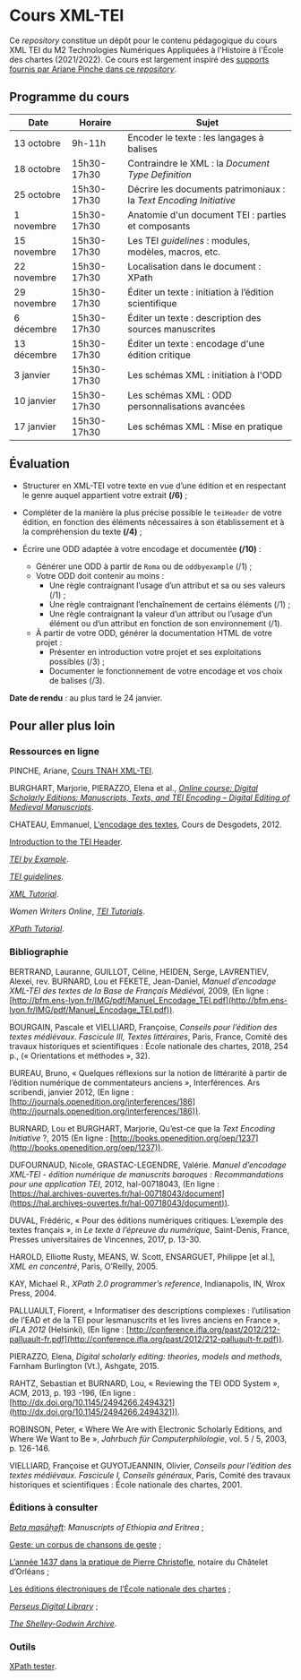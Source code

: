 # Cours XML-TEI

Ce *repository* constitue un dépôt pour le contenu pédagogique du cours XML TEI du M2 Technologies Numériques Appliquées à l'Histoire à l'École des chartes (2021/2022). Ce cours est largement inspiré des [supports fournis par Ariane Pinche dans ce *repository*](https://github.com/ArianePinche/coursTNAH_XML-TEI).

## Programme du cours

| Date        | Horaire     | Sujet                                                              |
|-------------|-------------|--------------------------------------------------------------------|
| 13 octobre  | 9h-11h      | Encoder le texte : les langages à balises                          |
| 18 octobre  | 15h30-17h30 | Contraindre le XML : la *Document Type Definition*                 |
| 25 octobre  | 15h30-17h30 | Décrire les documents patrimoniaux : la *Text Encoding Initiative* |
| 1 novembre  | 15h30-17h30 | Anatomie d'un document TEI : parties et composants                 |
| 15 novembre | 15h30-17h30 | Les TEI *guidelines* : modules, modèles, macros, etc.              |
| 22 novembre | 15h30-17h30 | Localisation dans le document : XPath                              |
| 29 novembre | 15h30-17h30 | Éditer un texte : initiation à l’édition scientifique              |
| 6 décembre  | 15h30-17h30 | Éditer un texte : description des sources manuscrites              |
| 13 décembre | 15h30-17h30 | Éditer un texte : encodage d'une édition critique                  |
| 3 janvier   | 15h30-17h30 | Les schémas XML : initiation à l'ODD                               |
| 10 janvier  | 15h30-17h30 | Les schémas XML : ODD personnalisations avancées                   |
| 17 janvier  | 15h30-17h30 | Les schémas XML : Mise en pratique                                 |

## Évaluation

* Structurer en XML-TEI votre texte en vue d’une édition et en respectant le genre auquel appartient votre extrait **(/6)** ;

* Compléter de la manière la plus précise possible le `teiHeader` de votre édition, en fonction des éléments nécessaires à son établissement et à la compréhension du texte **(/4)** ;

* Écrire une ODD adaptée à votre encodage et documentée **(/10)** :
	- Générer une ODD à partir de `Roma` ou de `oddbyexample` (/1) ;
	- Votre ODD doit contenir au moins :
		- Une règle contraignant l’usage d’un attribut et sa ou ses valeurs (/1) ;
		- Une règle contraignant l’enchaînement de certains éléments (/1) ;
		- Une règle contraignant la valeur d’un attribut ou l’usage d’un élément ou d’un attribut en fonction de son environnement (/1).
	- À partir de votre ODD, générer la documentation HTML de votre projet :
		- Présenter en introduction votre projet et ses exploitations possibles (/3) ;
		- Documenter le fonctionnement de votre encodage et vos choix de balises (/3). 

**Date de rendu** : au plus tard le 24 janvier.

## Pour aller plus loin

### Ressources en ligne

PINCHE, Ariane, [Cours TNAH XML-TEI](https://github.com/ArianePinche/coursTNAH_XML-TEI).

BURGHART, Marjorie, PIERAZZO, Elena et al., [*Online course: Digital Scholarly Editions: Manuscripts, Texts, and TEI Encoding – Digital Editing of Medieval Manuscripts*](https://www.digitalmanuscripts.eu/digital-editing-of-medieval-texts-a-textbook/).

CHATEAU, Emmanuel, [L'encodage des textes](http://www.desgodets.net/edition-des-cours/model), Cours de Desgodets, 2012.

[Introduction to the TEI Header](http://www.ultraslavonic.info/intro-to-tei-header/).

[*TEI by Example*](https://teibyexample.org/TBE.htm).

[*TEI guidelines*](http://www.tei-c.org/release/doc/tei-p5-doc/en/html/index.html).

[*XML Tutorial*](https://www.w3schools.com/xml/default.asp).

*Women Writers Online*, [*TEI Tutorials*](https://www.wwp.northeastern.edu/outreach/resources/tutorial_all.html).

[*XPath Tutorial*](https://www.w3schools.com/xml/xpath_intro.asp).

### Bibliographie

BERTRAND, Lauranne, GUILLOT, Céline, HEIDEN, Serge, LAVRENTIEV, Alexei, rev. BURNARD, Lou et FEKETE, Jean-Daniel, *Manuel d’encodage XML-TEI des textes de la Base de Français Médiéval*, 2009, (En ligne : [http://bfm.ens-lyon.fr/IMG/pdf/Manuel_Encodage_TEI.pdf](http://bfm.ens-lyon.fr/IMG/pdf/Manuel_Encodage_TEI.pdf)).

BOURGAIN, Pascale et VIELLIARD, Françoise, *Conseils pour l’édition des textes médiévaux. Fascicule III, Textes littéraires*, Paris, France, Comité des travaux historiques et scientifiques : École nationale des chartes, 2018, 254 p., (« Orientations et méthodes », 32).

BUREAU, Bruno, « Quelques réflexions sur la notion de littérarité à partir de l’édition numérique de commentateurs anciens », Interférences. Ars scribendi, janvier 2012, (En ligne : [http://journals.openedition.org/interferences/186](http://journals.openedition.org/interferences/186)).

BURNARD, Lou et BURGHART, Marjorie, Qu’est-ce que la *Text Encoding Initiative* ?, 2015 (En ligne : [http://books.openedition.org/oep/1237](http://books.openedition.org/oep/1237)).

DUFOURNAUD, Nicole, GRASTAC-LEGENDRE, Valérie. *Manuel d’encodage XML-TEI - édition numérique de manuscrits baroques : Recommandations pour une application TEI*, 2012, hal-00718043, (En ligne : [https://hal.archives-ouvertes.fr/hal-00718043/document](https://hal.archives-ouvertes.fr/hal-00718043/document)).

DUVAL, Frédéric, « Pour des éditions numériques critiques. L’exemple des textes français », in *Le texte à l’épreuve du numérique*, Saint-Denis, France, Presses universitaires de Vincennes, 2017, p. 13-30.

HAROLD, Elliotte Rusty, MEANS, W. Scott, ENSARGUET, Philippe [et al.], *XML en concentré*, Paris, O’Reilly, 2005.

KAY, Michael R., *XPath 2.0 programmer’s reference*, Indianapolis, IN, Wrox Press, 2004.

PALLUAULT, Florent, « Informatiser des descriptions complexes : l’utilisation de l’EAD et de la TEI pour lesmanuscrits et les livres anciens en France », *IFLA 2012* (Helsinki), (En ligne : [http://conference.ifla.org/past/2012/212-palluault-fr.pdf](http://conference.ifla.org/past/2012/212-palluault-fr.pdf)).

PIERAZZO, Elena, *Digital scholarly editing: theories, models and methods*, Farnham Burlington (Vt.), Ashgate, 2015.

RAHTZ, Sebastian et BURNARD, Lou, « Reviewing the TEI ODD System », ACM, 2013, p. 193 -196, (En ligne : [http://dx.doi.org/10.1145/2494266.2494321](http://dx.doi.org/10.1145/2494266.2494321)).

ROBINSON, Peter, « Where We Are with Electronic Scholarly Editions, and Where We Want to Be », *Jahrbuch für Computerphilologie*, vol. 5 / 5, 2003, p. 126-146.

VIELLIARD, Françoise et GUYOTJEANNIN, Olivier, *Conseils pour l’édition des textes médiévaux. Fascicule I, Conseils généraux*, Paris, Comité des travaux historiques et scientifiques : École nationale des chartes, 2001.

### Éditions à consulter

[*Beta maṣāḥǝft*](http://betamasaheft.eu): *Manuscripts of Ethiopia and Eritrea* ;

[Geste: un corpus de chansons de geste](http://dev.chartes.psl.eu/elec/geste/) ;

[L’année 1437 dans la pratique de Pierre Christofle](http://elec.enc.sorbonne.fr/christofle/index.html), notaire du Châtelet d’Orléans ;

[Les éditions électroniques de l’École nationale des chartes](http://www.chartes.psl.eu/fr/rubrique-publications/editions-electroniques) ;

[*Perseus Digital Library*](http://www.perseus.tufts.edu/hopper/) ;

[*The Shelley-Godwin Archive*](http://shelleygodwinarchive.org/sc/oxford/frankenstein/volume/i/#/p1/mode/rdg).

### Outils

[XPath tester](https://extendsclass.com/xpath-tester.html).



